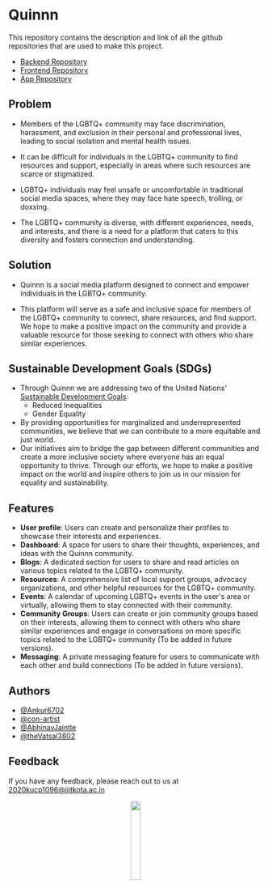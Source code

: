# Quinnn
This repository contains the description and link of all the github repositories that are used to make this project.
- [Backend Repository](https://github.com/Ankur6702/Quinnn-Backend)
- [Frontend Repository](https://github.com/Ankur6702/Quinnn-Frontend)
- [App Repository](https://github.com/theVatsal3802/Quinnn-App)

## Problem

- Members of the LGBTQ+ community may face discrimination, harassment, and exclusion in their personal and professional lives, leading to social isolation and mental health issues.

- It can be difficult for individuals in the LGBTQ+ community to find resources and support, especially in areas where such resources are scarce or stigmatized.

- LGBTQ+ individuals may feel unsafe or uncomfortable in traditional social media spaces, where they may face hate speech, trolling, or doxxing.

- The LGBTQ+ community is diverse, with different experiences, needs, and interests, and there is a need for a platform that caters to this diversity and fosters connection and understanding.

## Solution
- Quinnn is a social media platform designed to connect and empower individuals in the LGBTQ+ community.

- This platform will serve as a safe and inclusive space for members of the LGBTQ+ community to connect, share resources, and find support. We hope to make a positive impact on the community and provide a valuable resource for those seeking to connect with others who share similar experiences.

## Sustainable Development Goals (SDGs)
- Through Quinnn we are addressing two of the United Nations' [Sustainable Development Goals](https://sdgs.un.org/goals): 
    - Reduced Inequalities
    - Gender Equality 
- By providing opportunities for marginalized and underrepresented communities, we believe that we can contribute to a more equitable and just world. 
- Our initiatives aim to bridge the gap between different communities and create a more inclusive society where everyone has an equal opportunity to thrive. Through our efforts, we hope to make a positive impact on the world and inspire others to join us in our mission for equality and sustainability.

## Features
- **User profile**: Users can create and personalize their profiles to showcase their interests and experiences.
- **Dashboard**: A space for users to share their thoughts, experiences, and ideas with the Quinnn community.
- **Blogs**: A dedicated section for users to share and read articles on various topics related to the LGBTQ+ community.
- **Resources**: A comprehensive list of local support groups, advocacy organizations, and other helpful resources for the LGBTQ+ community.
- **Events**: A calendar of upcoming LGBTQ+ events in the user's area or virtually, allowing them to stay connected with their community.
- **Community Groups**: Users can create or join community groups based on their interests, allowing them to connect with others who share similar experiences and engage in conversations on more specific topics related to the LGBTQ+ community (To be added in future versions).
- **Messaging**: A private messaging feature for users to communicate with each other and build connections (To be added in future versions).

## Authors

- [@Ankur6702](https://www.github.com/Ankur6702)
- [@con-artist](https://www.github.com/con-artist)
- [@AbhinavJaintle](https://www.github.com/AbhinavJaintle)
- [@theVatsal3802](https://github.com/theVatsal3802)

## Feedback
If you have any feedback, please reach out to us at 2020kucp1096@iiitkota.ac.in

<div align="center"><img src="https://i.postimg.cc/sDCtHhzY/logo.png" width=20% height=20%></div>
